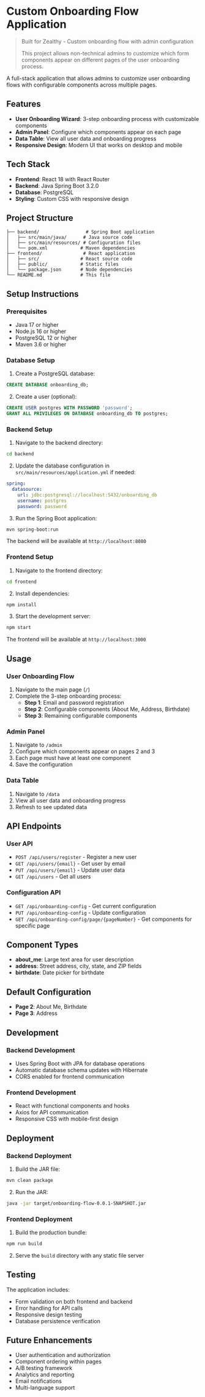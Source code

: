 # Custom Onboarding Flow Application

> Built for Zealthy - Custom onboarding flow with admin configuration
> 
> This project allows non-technical admins to customize which form components 
> appear on different pages of the user onboarding process.

A full-stack application that allows admins to customize user onboarding flows with configurable components across multiple pages.

## Features

- **User Onboarding Wizard**: 3-step onboarding process with customizable components
- **Admin Panel**: Configure which components appear on each page
- **Data Table**: View all user data and onboarding progress
- **Responsive Design**: Modern UI that works on desktop and mobile

## Tech Stack

- **Frontend**: React 18 with React Router
- **Backend**: Java Spring Boot 3.2.0
- **Database**: PostgreSQL
- **Styling**: Custom CSS with responsive design

## Project Structure

```
├── backend/                 # Spring Boot application
│   ├── src/main/java/      # Java source code
│   ├── src/main/resources/ # Configuration files
│   └── pom.xml            # Maven dependencies
├── frontend/               # React application
│   ├── src/               # React source code
│   ├── public/            # Static files
│   └── package.json       # Node dependencies
└── README.md              # This file
```

## Setup Instructions

### Prerequisites

- Java 17 or higher
- Node.js 16 or higher
- PostgreSQL 12 or higher
- Maven 3.6 or higher

### Database Setup

1. Create a PostgreSQL database:
```sql
CREATE DATABASE onboarding_db;
```

2. Create a user (optional):
```sql
CREATE USER postgres WITH PASSWORD 'password';
GRANT ALL PRIVILEGES ON DATABASE onboarding_db TO postgres;
```

### Backend Setup

1. Navigate to the backend directory:
```bash
cd backend
```

2. Update the database configuration in `src/main/resources/application.yml` if needed:
```yaml
spring:
  datasource:
    url: jdbc:postgresql://localhost:5432/onboarding_db
    username: postgres
    password: password
```

3. Run the Spring Boot application:
```bash
mvn spring-boot:run
```

The backend will be available at `http://localhost:8080`

### Frontend Setup

1. Navigate to the frontend directory:
```bash
cd frontend
```

2. Install dependencies:
```bash
npm install
```

3. Start the development server:
```bash
npm start
```

The frontend will be available at `http://localhost:3000`

## Usage

### User Onboarding Flow

1. Navigate to the main page (`/`)
2. Complete the 3-step onboarding process:
   - **Step 1**: Email and password registration
   - **Step 2**: Configurable components (About Me, Address, Birthdate)
   - **Step 3**: Remaining configurable components

### Admin Panel

1. Navigate to `/admin`
2. Configure which components appear on pages 2 and 3
3. Each page must have at least one component
4. Save the configuration

### Data Table

1. Navigate to `/data`
2. View all user data and onboarding progress
3. Refresh to see updated data

## API Endpoints

### User API
- `POST /api/users/register` - Register a new user
- `GET /api/users/{email}` - Get user by email
- `PUT /api/users/{email}` - Update user data
- `GET /api/users` - Get all users

### Configuration API
- `GET /api/onboarding-config` - Get current configuration
- `PUT /api/onboarding-config` - Update configuration
- `GET /api/onboarding-config/page/{pageNumber}` - Get components for specific page

## Component Types

- **about_me**: Large text area for user description
- **address**: Street address, city, state, and ZIP fields
- **birthdate**: Date picker for birthdate

## Default Configuration

- **Page 2**: About Me, Birthdate
- **Page 3**: Address

## Development

### Backend Development
- Uses Spring Boot with JPA for database operations
- Automatic database schema updates with Hibernate
- CORS enabled for frontend communication

### Frontend Development
- React with functional components and hooks
- Axios for API communication
- Responsive CSS with mobile-first design

## Deployment

### Backend Deployment
1. Build the JAR file:
```bash
mvn clean package
```

2. Run the JAR:
```bash
java -jar target/onboarding-flow-0.0.1-SNAPSHOT.jar
```

### Frontend Deployment
1. Build the production bundle:
```bash
npm run build
```

2. Serve the `build` directory with any static file server

## Testing

The application includes:
- Form validation on both frontend and backend
- Error handling for API calls
- Responsive design testing
- Database persistence verification

## Future Enhancements

- User authentication and authorization
- Component ordering within pages
- A/B testing framework
- Analytics and reporting
- Email notifications
- Multi-language support
